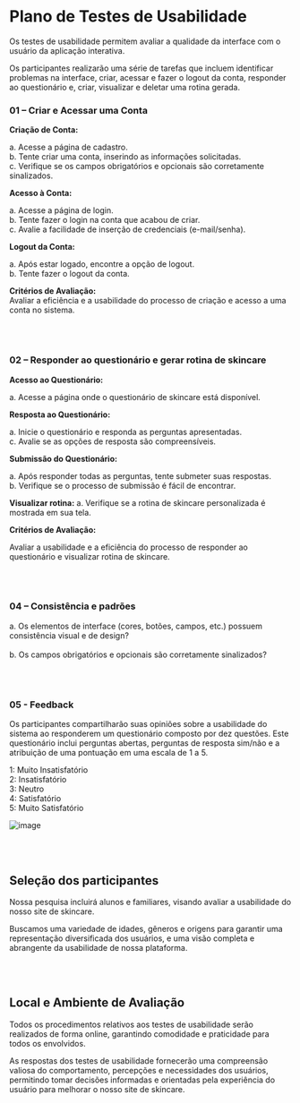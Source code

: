 # Plano de Testes de Usabilidade

Os testes de usabilidade permitem avaliar a qualidade da interface com o usuário da aplicação interativa.

Os participantes realizarão uma série de tarefas que incluem identificar problemas na interface, criar, acessar e fazer o logout da conta, responder ao questionário e, criar, visualizar e deletar uma rotina gerada.


### 01 – Criar e Acessar uma Conta                                                                   

**Criação de Conta:**

a. Acesse a página de cadastro. <br>
b. Tente criar uma conta, inserindo as informações solicitadas.<br>
c. Verifique se os campos obrigatórios e opcionais são corretamente sinalizados. <br>


**Acesso à Conta:**

a. Acesse a página de login. <br>
b. Tente fazer o login na conta que acabou de criar. <br>
c. Avalie a facilidade de inserção de credenciais (e-mail/senha). <br>



**Logout da Conta:**

a. Após estar logado, encontre a opção de logout. <br>
b. Tente fazer o logout da conta. <br>



**Critérios de Avaliação:** <br>
Avaliar a eficiência e a usabilidade do processo de criação e acesso a uma conta no sistema.


<br><br>


###  02 – Responder ao questionário e gerar rotina de skincare
 

**Acesso ao Questionário:**

a. Acesse a página onde o questionário de skincare está disponível. <br>


**Resposta ao Questionário:**

a. Inicie o questionário e responda as perguntas apresentadas. <br>
c. Avalie se as opções de resposta são  compreensíveis. <br>


**Submissão do Questionário:**

a. Após responder todas as perguntas, tente submeter suas respostas. <br>
b. Verifique se o processo de submissão é  fácil de encontrar. <br>

**Visualizar rotina:**
a. Verifique se a rotina de skincare personalizada é mostrada em sua tela.  <br>


**Critérios de Avaliação:**

Avaliar a usabilidade e a eficiência do processo de responder ao questionário e visualizar rotina de skincare.

<br><br>



###  04 – Consistência e padrões                                               

a. Os elementos de interface (cores, botões, campos, etc.) possuem consistência visual e de design? <br>          
b. Os campos obrigatórios e opcionais são corretamente sinalizados? 

<br><br>


### 05 - Feedback                   
Os participantes compartilharão suas opiniões sobre a usabilidade do sistema ao responderem um questionário composto por dez questões. Este questionário inclui perguntas abertas, perguntas de resposta sim/não e a atribuição de uma pontuação em uma escala de 1 a 5. 

1: Muito Insatisfatório <br>
2: Insatisfatório <br>
3: Neutro <br>
4: Satisfatório <br>
5: Muito Satisfatório <br>


![image](https://github.com/ICEI-PUC-Minas-PMV-ADS/pmv-ads-2023-2-e2-proj-int-t4-projeto-skincare/assets/93337008/ea8d8000-ced5-4b95-95c3-ddcbeb453e2d)


<br><br>


## Seleção dos participantes

Nossa pesquisa incluirá alunos e familiares, visando avaliar a usabilidade do nosso site de skincare. 

Buscamos uma variedade de idades, gêneros e origens para garantir uma representação diversificada dos usuários, e uma visão completa e abrangente da usabilidade de nossa plataforma.

<br><br>

## Local e Ambiente de Avaliação

Todos os procedimentos relativos aos testes de usabilidade serão realizados de forma online, garantindo comodidade e praticidade para todos os envolvidos. 

 As respostas dos testes de usabilidade fornecerão uma compreensão valiosa do comportamento, percepções e necessidades dos usuários, permitindo tomar decisões informadas e orientadas pela experiência do usuário para melhorar o nosso site de skincare. 

